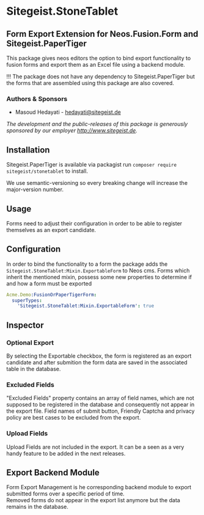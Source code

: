 # Sitegeist.StoneTablet
## Form Export Extension for Neos.Fusion.Form and Sitegeist.PaperTiger

This package gives neos editors the option to bind export functionality to fusion forms and export them as an Excel file using a backend module.

!!! The package does not have any dependency to Sitegeist.PaperTiger but the forms that are assembled using this package are also covered.


### Authors & Sponsors

* Masoud Hedayati - hedayati@sitegeist.de

*The development and the public-releases of this package is generously sponsored by our employer http://www.sitegeist.de.*

## Installation

Sitegeist.PaperTiger is available via packagist run `composer require sitegeist/stonetablet` to install.

We use semantic-versioning so every breaking change will increase the major-version number.

## Usage 

Forms need to adjust their configuration in order to be able to register themselves as an export candidate.

## Configuration
In order to bind the functionality to a form the package adds the `Sitegeist.StoneTablet:Mixin.ExportableForm` to Neos cms.
Forms which inherit the mentioned mixin, possess some new properties to determine if and how a form must be exported

```yaml
Acme.Demo:FusionOrPaperTigerForm:
  superTypes:
    'Sitegeist.StoneTablet:Mixin.ExportableForm': true    
```


## Inspector

### Optional Export

By selecting the Exportable checkbox, the form is registered as an export candidate and after submition the form data are saved in the associated table in the database.

### Excluded Fields

"Excluded Fields" property contains an array of field names, which are not supposed to be registered in the database and consequently not appear in the export file.
Field names of submit button, Friendly Captcha and privacy policy are best cases to be excluded from the export.  

### Upload Fields

Upload Fields are not included in the export. It can be a seen as a very handy feature to be added in the next releases.

## Export Backend Module

Form Export Management is he corresponding backend module to export submitted forms over a specific period of time.   
Removed forms do not appear in the export list anymore but the data remains in the database.
